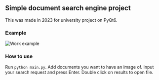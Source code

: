 ## Simple document search engine project
This was made in 2023 for university project on PyQt6. 

### Example
![Work example](https://github.com/webkarate/simple-search-engine/assets/29577668/997d045a-60b8-4f86-9812-245e0020d332)

### How to use
Run <code>python main.py</code>.
Add documents you want to have an image of.
Input your search request and press Enter.
Double click on results to open file.
